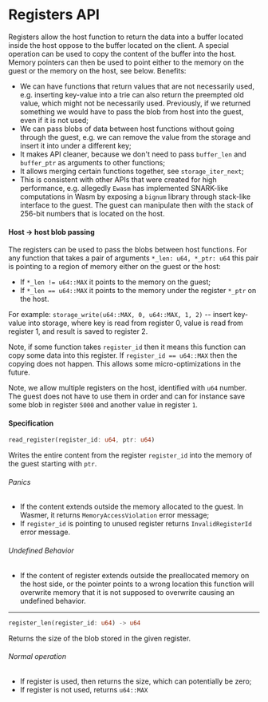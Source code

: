 # Registers API

Registers allow the host function to return the data into a buffer located inside the host oppose to the buffer
located on the client. A special operation can be used to copy the content of the buffer into the host. Memory pointers
can then be used to point either to the memory on the guest or the memory on the host, see below. Benefits:

- We can have functions that return values that are not necessarily used, e.g. inserting key-value into a trie can
  also return the preempted old value, which might not be necessarily used. Previously, if we returned something we
  would have to pass the blob from host into the guest, even if it is not used;
- We can pass blobs of data between host functions without going through the guest, e.g. we can remove the value
  from the storage and insert it into under a different key;
- It makes API cleaner, because we don't need to pass `buffer_len` and `buffer_ptr` as arguments to other functions;
- It allows merging certain functions together, see `storage_iter_next`;
- This is consistent with other APIs that were created for high performance, e.g. allegedly `Ewasm` has implemented
  SNARK-like computations in Wasm by exposing a `bignum` library through stack-like interface to the guest. The guest
  can manipulate then with the stack of 256-bit numbers that is located on the host.

#### Host → host blob passing

The registers can be used to pass the blobs between host functions. For any function that
takes a pair of arguments `*_len: u64, *_ptr: u64` this pair is pointing to a region of memory either on the guest or
the host:

- If `*_len != u64::MAX` it points to the memory on the guest;
- If `*_len == u64::MAX` it points to the memory under the register `*_ptr` on the host.

For example:
`storage_write(u64::MAX, 0, u64::MAX, 1, 2)` -- insert key-value into storage, where key is read from register 0,
value is read from register 1, and result is saved to register 2.

Note, if some function takes `register_id` then it means this function can copy some data into this register. If
`register_id == u64::MAX` then the copying does not happen. This allows some micro-optimizations in the future.

Note, we allow multiple registers on the host, identified with `u64` number. The guest does not have to use them in
order and can for instance save some blob in register `5000` and another value in register `1`.

#### Specification

```rust
read_register(register_id: u64, ptr: u64)
```

Writes the entire content from the register `register_id` into the memory of the guest starting with `ptr`.

###### Panics

- If the content extends outside the memory allocated to the guest. In Wasmer, it returns `MemoryAccessViolation` error message;
- If `register_id` is pointing to unused register returns `InvalidRegisterId` error message.

###### Undefined Behavior

- If the content of register extends outside the preallocated memory on the host side, or the pointer points to a
  wrong location this function will overwrite memory that it is not supposed to overwrite causing an undefined behavior.

---

```rust
register_len(register_id: u64) -> u64
```

Returns the size of the blob stored in the given register.

###### Normal operation

- If register is used, then returns the size, which can potentially be zero;
- If register is not used, returns `u64::MAX`
